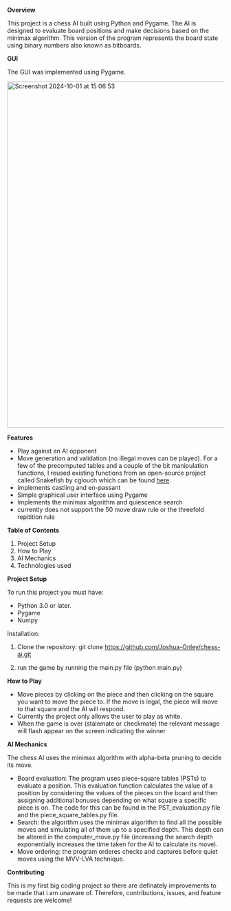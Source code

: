 **Overview**

This project is a chess AI built using Python and Pygame. The AI is designed to evaluate board positions and make decisions based on the minimax algorithm. This version of the program represents the board state using binary numbers also known as bitboards.

**GUI**

The GUI was implemented using Pygame.


<img width="804" alt="Screenshot 2024-10-01 at 15 06 53" src="https://github.com/user-attachments/assets/347ce1d5-9046-430c-bfee-b24185f88db8">

**Features**
* Play against an AI opponent
* Move generation and validation (no illegal moves can be played). For a few of the precomputed tables and a couple of the bit manipulation functions, I reused existing functions from an open-source project called Snakefish by cglouch which can be found [here](https://github.com/cglouch/snakefish).
* Implements castling and en-passant
* Simple graphical user interface using Pygame
* Implements the minimax algorithm and quiescence search
* currently does not support the 50 move draw rule or the threefold repitition rule

**Table of Contents**

1. Project Setup
2. How to Play
3. AI Mechanics
4. Technologies used

**Project Setup**

To run this project you must have:
* Python 3.0 or later.
* Pygame
* Numpy

Installation: 

1. Clone the repository: git clone https://github.com/Joshua-Onley/chess-ai.git

2. run the game by running the main.py file (python main.py)

**How to Play**

* Move pieces by clicking on the piece and then clicking on the square you want to move the piece to. If the move is legal, the piece will move to that square and the AI will respond.
* Currently the project only allows the user to play as white.
* When the game is over (stalemate or checkmate) the relevant message will flash appear on the screen indicating the winner

**AI Mechanics**

The chess AI uses the minimax algorithm with alpha-beta pruning to decide its move.
* Board evaluation: The program uses piece-square tables (PSTs) to evaluate a position. This evaluation function calculates the value of a position by considering the values of the pieces on the board and then assigning additional bonuses depending on what square a specific piece is on. The code for this can be found in the PST_evaluation.py file and the piece_square_tables.py file.
* Search: the algorithm uses the minimax algorithm to find all the possible moves and simulating all of them up to a specified depth. This depth can be altered in the computer_move.py file (increasing the search depth exponentially increases the time taken for the AI to calculate its move).
* Move ordering: the program orderes checks and captures before quiet moves using the MVV-LVA technique.

**Contributing**

This is my first big coding project so there are definately improvements to be made that i am unaware of. Therefore, contributions, issues, and feature requests are welcome! 
